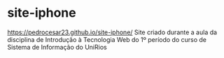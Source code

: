 # site-iphone
https://pedrocesar23.github.io/site-iphone/
Site criado durante a aula da disciplina de Introdução à Tecnologia Web do 1º período do curso de Sistema de Informação do UniRios
